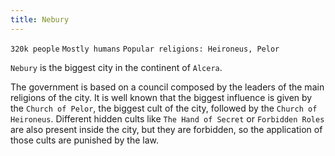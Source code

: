 ```yaml
---
title: Nebury
---
```


`320k people` `Mostly humans` `Popular religions: Heironeus, Pelor`

`Nebury` is the biggest city in the continent of `Alcera`.

The government is based on a council composed by the leaders of the main religions of the city. It is well known that the biggest influence is given by the `Church of Pelor`, the biggest cult of the city, followed by the `Church of Heironeus`. Different hidden cults like `The Hand of Secret` or `Forbidden Roles` are also present inside the city, but they are forbidden, so the application of those cults are punished by the law.
